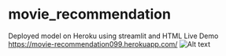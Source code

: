 # movie_recommendation
 
Deployed model on Heroku using streamlit and HTML
Live Demo https://movie-recommendation099.herokuapp.com/
![Alt text](relative/https://github.com/manojmahan/movie_recommendation/blob/main/image/live_demo_screenshot.jpg?raw=true "Title")
